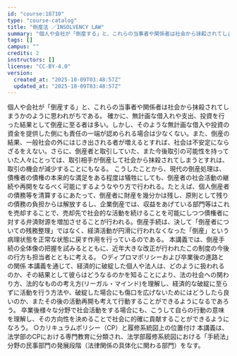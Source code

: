 ```yaml
---
id: "course:18710"
type: "course-catalog"
title: "倒産法 ／INSOLVENCY LAW"
summary: "個人や会社が「倒産する」と、これらの当事者や関係者は社会から抹殺されてしまうかのように思われがちである。 確かに、無計画な借入れや支出、投資を行った結果として倒産に至る者は多い。しかし、そのような無計画な借入や投資の資金を提供した側にも責任…"
tags: []
campus: ""
credits: 2
instructors: []
license: "CC-BY-4.0"
version:
  created_at: "2025-10-09T03:48:57Z"
  updated_at: "2025-10-09T03:48:57Z"
---
```

個人や会社が「倒産する」と、これらの当事者や関係者は社会から抹殺されてしまうかのように思われがちである。 確かに、無計画な借入れや支出、投資を行った結果として倒産に至る者は多い。しかし、そのような無計画な借入や投資の資金を提供した側にも責任の一端が認められる場合は少なくない。また、倒産の結果、一般社会の外にはじき出される者が増えるとすれば、社会は不安定にならざるをえない。さらに、倒産者と取引していた、また今後取引の可能性を持っていた人々にとっては、取引相手が倒産して社会から抹殺されてしまうとすれは、取引の機会が減少することにもなる。 こうしたことから、現代の倒産処理は、債権者の債権の本来的な満足をある程度は犠牲にしても、倒産者の社会活動の継続や再開をなるべく可能にするようなやり方で行われる。たとえば、個人倒産者の債務等を清算するにあたって、倒産者に財産を幾分かは残し、原則として残りの債務の負担からは解放するし、企業倒産では、収益をあげている部門等はこれを売却することで、売却先で社会的な活動を続けることを可能にしつつ債権者に対する弁済財源を増加させることが行われる。倒産手続は、決して「倒産者についての残務整理」ではなく、経済活動が円滑に行われなくなった「倒産」という病理状態を正常な状態に戻す作用を行っているのである。 本講義では、倒産手続の全体像の把握を試みるとともに、近年大きな改正が行われたこの制度の今後の行方も担当者とともに考える。 ○ディプロマポリシーおよび卒業後の進路との関係 本講義を通じて、経済的に破綻した個人や法人は、どのように扱われるのか、その結果として彼らはどうなるのかを知ることにより、法の社会への関わり方、法的なものの考え方(リーガル・マインド)を理解し、経済的な破綻に至らずに活動を行う方法や、破綻した場合にも傷口を広げないためにはどうしたら良いのか、またその後の活動再開も考えて行動することができるようになるであろう。 卒業後様々な分野で社会活動をする場合にも、こうして自らの行動の意味を理解し、その方向性を決めることで社会に的確に貢献することができるようになろう。 ○カリキュラムポリシー（CP）と履修系統図上の位置付け 本講義は、法学部のCPにおける専門教育に分類され、法学部履修系統図における「手続法」分野の民事部門の発展段階（法律関係の具体化に関わる部門）をなす。
